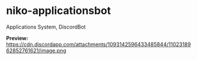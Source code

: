 # niko-applicationsbot
Applications System, DiscordBot

**Preview:** https://cdn.discordapp.com/attachments/1093142596433485844/1102318962852761621/image.png
